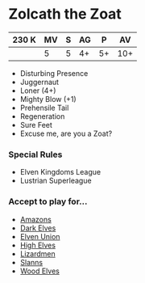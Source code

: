 # Zolcath the Zoat
| 230 K  | MV | S | AG | P | AV |
| --- | --- | --- | --- | --- | --- |
| | 5 | 5 | 4+ | 5+ | 10+ |

* Disturbing Presence
* Juggernaut
* Loner (4+)
* Mighty Blow (+1)
* Prehensile Tail
* Regeneration
* Sure Feet
* Excuse me, are you a Zoat?

### Special Rules
* Elven Kingdoms League
* Lustrian Superleague

### Accept to play for...
* [Amazons](../teams/Amazons.md)
* [Dark Elves](../teams/Dark_Elves.md)
* [Elven Union](../teams/Elven_Union.md)
* [High Elves](../teams/High_Elves.md)
* [Lizardmen](../teams/Lizardmen.md)
* [Slanns](../teams/Slanns.md)
* [Wood Elves](../teams/Wood_Elves.md)
